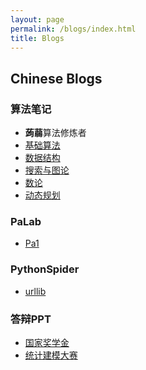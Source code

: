 ```yaml
---
layout: page
permalink: /blogs/index.html
title: Blogs
---
```


## Chinese Blogs

### 算法笔记

- **蒟蒻**算法修炼者
- [基础算法](https://jiazhenzhao.github.io/blogs/AcWing/BasicAlgorithm)
- [数据结构](https://jiazhenzhao.github.io/blogs/AcWing/DataStructure)
- [搜索与图论](https://jiazhenzhao.github.io/blogs/AcWing/SearchAndGraph)
- [数论](https://jiazhenzhao.github.io/blogs/AcWing/MathAlgorithm)
- [动态规划](https://jiazhenzhao.github.io/blogs/AcWing/DP)

### PaLab

- [Pa1](https://jiazhenzhao.github.io/blogs/PaLab/Pa1)

### PythonSpider

- [urllib](https://jiazhenzhao.github.io/blogs/PythonSpider/Urllib)

### 答辩PPT
- [国家奖学金](https://jiazhenzhao.github.io/blogs/国奖答辩)
- [统计建模大赛](https://jiazhenzhao.github.io/blogs/A-17-国民真的健康吗)


<br>

<!-- ## Leave a Message -->

<!-- <br>

{% include disqus.html %} 

<br>

## Web Star History

[Leave a star if you like it 🥰](https://github.com/GuangLun2000/GuangLun2000.github.io) -->
